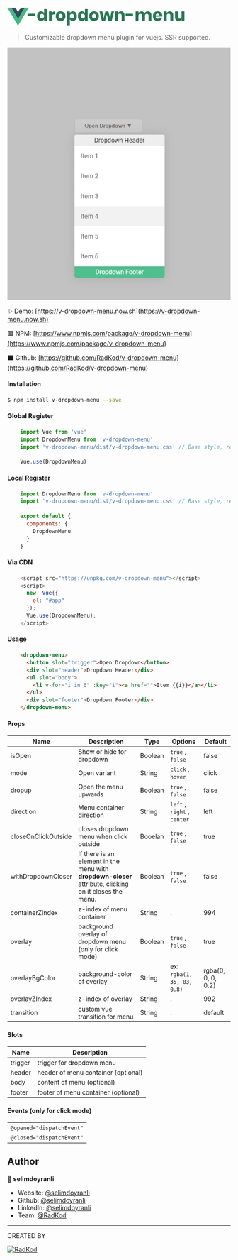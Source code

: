 
[![v-dropdown-menu](https://raw.githubusercontent.com/RadKod/v-dropdown-menu/master/preview_assets/v-dropdown-menu-logo.png)](https://www.npmjs.com/package/v-dropdown-menu)

> Customizable dropdown menu plugin for vuejs. SSR supported.

![v-dropdown-menu](https://raw.githubusercontent.com/RadKod/v-dropdown-menu/master/preview_assets/v-dropdown-menu-preview.jpg)

 ✨ Demo:
   [https://v-dropdown-menu.now.sh](https://v-dropdown-menu.now.sh)
   
 🟥 NPM:
   [https://www.npmjs.com/package/v-dropdown-menu](https://www.npmjs.com/package/v-dropdown-menu)
   
  ⬛ Github:
   [https://github.com/RadKod/v-dropdown-menu](https://github.com/RadKod/v-dropdown-menu)

#### Installation
```bash
$ npm install v-dropdown-menu --save
```
#### Global Register
```js
    import Vue from 'vue'
    import DropdownMenu from 'v-dropdown-menu'
    import 'v-dropdown-menu/dist/v-dropdown-menu.css' // Base style, required.
    
    Vue.use(DropdownMenu)  
 ```
#### Local Register
```js
    import DropdownMenu from 'v-dropdown-menu'
    import 'v-dropdown-menu/dist/v-dropdown-menu.css' // Base style, required.
    
    export default {
      components: {
        DropdownMenu
      }
    }
```
#### Via CDN
```js
    <script src="https://unpkg.com/v-dropdown-menu"></script>
    <script>
	  new  Vue({
	    el: "#app"
	  });
	  Vue.use(DropdownMenu);
    </script>
```
 

#### Usage
```html
    <dropdown-menu>
      <button slot="trigger">Open Dropdown</button>
      <div slot="header">Dropdown Header</div>
      <ul slot="body">
        <li v-for="i in 6" :key="i"><a href="">Item {{i}}</a></li>
      </ul>
      <div slot="footer">Dropdown Footer</div>
    </dropdown-menu>
```
#### Props
| Name | Description | Type| Options| Default |
|--|--|--|--|--|
|isOpen|Show or hide for dropdown|Boolean|`true` , `false` | false
|mode|Open variant|String|`click` , `hover` | click
| dropup |Open the menu upwards | Boolean | `true` , `false` | false
|direction|Menu container direction|String|`left` , `right` , `center` | left
|closeOnClickOutside|closes dropdown menu when click outside|Booelan|`true` , `false` | true
|withDropdownCloser|  If there is an element in the menu with **dropdown-closer** attribute, clicking on it closes the menu.|Boolean|`true` , `false` | false
|containerZIndex|z-index of menu container|String| .| 994
|overlay|background overlay of dropdown menu (only for click mode) |Boolean| `true` , `false`| true
|overlayBgColor|background-color of overlay |String| ex: `rgba(1, 35, 83, 0.8)`| rgba(0, 0, 0, 0.2)
|overlayZIndex|z-index of overlay|String| .| 992
|transition|custom vue transition for menu|String| .| default

#### Slots
|Name| Description |
|--|--|
|trigger|trigger for dropdown menu |
|header|header of menu container (optional)|
|body|content of menu (optional)|
|footer|footer of menu container (optional)|

#### Events (only for click mode)
|  |
|--|
| `@opened="dispatchEvent"`|
| `@closed="dispatchEvent"`|



## Author

👤 **selimdoyranli**

* Website: [@selimdoyranli](https://selimdoyranli.com)
* Github: [@selimdoyranli](https://github.com/selimdoyranli)
* LinkedIn: [@selimdoyranli](https://linkedin.com/in/selimdoyranli)
* Team: [@RadKod](https://radkod.com)

___

CREATED BY

 [![RadKod](https://i.ibb.co/q5G6N0n/radkod-mail-imza.png)](https://www.radkod.com)
